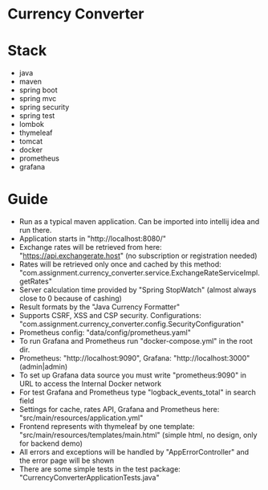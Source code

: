 # Currency Converter

# Stack
- java
- maven
- spring boot
- spring mvc
- spring security
- spring test
- lombok
- thymeleaf
- tomcat
- docker
- prometheus
- grafana

# Guide
- Run as a typical maven application. Can be imported into intellij idea and run there.
- Application starts in "http://localhost:8080/"
- Exchange rates will be retrieved from here: "https://api.exchangerate.host" (no subscription or registration needed)
- Rates will be retrieved only once and cached by this method: "com.assignment.currency_converter.service.ExchangeRateServiceImpl.getRates"
- Server calculation time provided by "Spring StopWatch" (almost always close to 0 because of cashing)
- Result formats by the "Java Currency Formatter"
- Supports CSRF, XSS and CSP security. Configurations: "com.assignment.currency_converter.config.SecurityConfiguration"
- Prometheus config: "data/config/prometheus.yaml"
- To run Grafana and Prometheus run "docker-compose.yml" in the root dir.
- Prometheus: "http://localhost:9090", Grafana: "http://localhost:3000" (admin|admin)
- To set up Grafana data source you must write "prometheus:9090" in URL to access the Internal Docker network
- For test Grafana and Prometheus type "logback_events_total" in search field
- Settings for cache, rates API, Grafana and Prometheus here: "src/main/resources/application.yml"
- Frontend represents with thymeleaf by one template: "src/main/resources/templates/main.html" (simple html, no design, only for backend demo)
- All errors and exceptions will be handled by "AppErrorController" and the error page will be shown
- There are some simple tests in the test package: "CurrencyConverterApplicationTests.java"